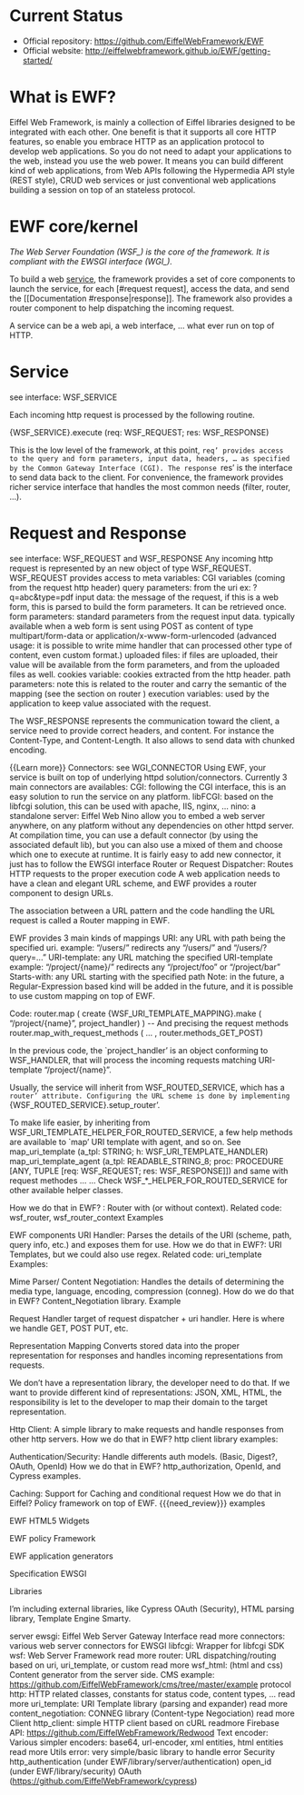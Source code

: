# Current Status 
* Official repository: <https://github.com/EiffelWebFramework/EWF>
* Official website: <http://eiffelwebframework.github.io/EWF/getting-started/>

# What is EWF?

Eiffel Web Framework, is mainly a collection of Eiffel libraries designed to be integrated with each other. One benefit is that it supports all core HTTP features, so enable you embrace HTTP as an application protocol to develop web applications. So you do not need to adapt your applications to the web, instead you use the web power. It means you can build different kind of web applications, from Web APIs following the Hypermedia API style (REST style), CRUD web services or just conventional web applications building a session on top of an stateless protocol. 

# EWF core/kernel
_The Web Server Foundation (WSF\_) is the core of the framework. It is compliant with the EWSGI interface (WGI\_)._

To build a web [service](./Documentation#service), the framework provides a set of core components to launch the service, for each [#request request], access the data, and send the [[Documentation #response|response]]. 
The framework also provides a router  component to help dispatching the incoming request.

A service can be a web api, a web interface, … what ever run on top of HTTP.

# Service
see interface: WSF_SERVICE

Each incoming http request is processed by the following routine.

{WSF_SERVICE}.execute (req: WSF_REQUEST; res: WSF_RESPONSE)

This is the low level of the framework, at this point, `req’ provides access to the query and form parameters, input data, headers, … as specified by the Common Gateway Interface (CGI).
The response `res’ is the interface to send data back to the client.
For convenience, the framework provides richer service interface that handles the most common needs (filter, router, …).

# Request and Response
see interface: WSF_REQUEST and WSF_RESPONSE
Any incoming http request is represented by an new object of type WSF_REQUEST.
WSF_REQUEST provides access to
meta variables: CGI variables (coming from the request http header)
query parameters: from the uri ex: ?q=abc&type=pdf
input data: the message of the request, if this is a web form, this is parsed to build the form parameters. It can be retrieved once.
form parameters: standard parameters from the request input data.
typically available when a web form is sent using POST as content of type multipart/form-data or application/x-www-form-urlencoded
(advanced usage: it is possible to write mime handler that can processed other type of content, even custom format.)
uploaded files: if files are uploaded, their value will be available from the form parameters, and from the uploaded files as well.
cookies variable: cookies extracted from the http header.
path parameters: note this is related to the router and carry the semantic of the mapping (see the section on router )
execution variables: used by the application to keep value associated with the request.

The WSF_RESPONSE represents the communication toward the client, a service need to provide correct headers, and content. For instance the Content-Type, and Content-Length. It also allows to send data with chunked encoding.

{{Learn more}}
Connectors: 
see WGI_CONNECTOR
Using EWF, your service is built on top of underlying httpd solution/connectors.
Currently 3 main connectors are availables:
CGI: following the CGI interface, this is an easy solution to run the service on any platform.
libFCGI: based on the libfcgi solution, this can be used with apache, IIS, nginx, … 
nino: a standalone server: Eiffel Web Nino allow you to embed a web server anywhere, on any platform without any dependencies on other httpd server.
At compilation time, you can use a default connector (by using the associated default lib), but you can also use a mixed of them and choose which one to execute at runtime.
It is fairly easy to add new connector, it just has to follow the EWSGI interface
Router or Request Dispatcher:
Routes HTTP requests to the proper execution code
A web application needs to have a clean and elegant URL scheme, and EWF provides a router component to design URLs.

The association between a URL pattern and the code handling the URL request is called a Router mapping in EWF.

EWF provides 3 main kinds of mappings
URI: any URL with path being the specified uri.
example: “/users/”  redirects any “/users/” and “/users/?query=...”
URI-template: any URL matching the specified URI-template
example: “/project/{name}/” redirects any “/project/foo” or “/project/bar” 
Starts-with: any URL starting with the specified path
Note: in the future, a Regular-Expression based kind will be added in the future, and it is possible to use custom mapping on top of EWF.

Code:
router.map ( create {WSF_URI_TEMPLATE_MAPPING}.make (
“/project/{name}”, project_handler) 
)
	-- And precising the request methods
router.map_with_request_methods ( … , router.methods_GET_POST)


In the previous code, the `project_handler’ is an object conforming to WSF_HANDLER, that will process the incoming requests matching URI-template “/project/{name}”.

Usually, the service will inherit from WSF_ROUTED_SERVICE, which has a `router’ attribute.
Configuring the URL scheme is done by implementing  `{WSF_ROUTED_SERVICE}.setup_router’.

To make life easier, by inheriting from WSF_URI_TEMPLATE_HELPER_FOR_ROUTED_SERVICE, a few help methods are available to `map’ URI template with agent, and so on.
See 
map_uri_template (a_tpl: STRING; h: WSF_URI_TEMPLATE_HANDLER)
map_uri_template_agent (a_tpl: READABLE_STRING_8; proc: PROCEDURE [ANY, TUPLE [req: WSF_REQUEST; res: WSF_RESPONSE]])
and same with request methodes …
…
Check WSF_*_HELPER_FOR_ROUTED_SERVICE for other available helper classes.




How we do that in EWF? : Router with (or without context).
Related code: wsf_router,  wsf_router_context
Examples

EWF components 
URI Handler:
 Parses the details of the URI (scheme, path, query info, etc.) and exposes them for use.
How we do that in EWF?: URI Templates, but we could also use regex.
Related code: uri_template
Examples: 


Mime Parser/ Content Negotiation: 
Handles the details of determining the media type, language, encoding, compression (conneg). 
How do we do that in EWF? Content_Negotiation library.
Example


Request Handler
target of request dispatcher + uri handler. 
Here is where we handle GET, POST PUT, etc.

Representation Mapping
Converts stored data into the proper representation for responses and handles incoming representations from requests.

We don’t have a representation library, the developer need to do that.
If we want to provide different kind of representations: JSON, XML, HTML, the responsibility is let
to the developer to map their domain to the target representation. 

Http Client:
 A simple library to make requests and handle responses from other http servers.
How we do that in EWF? http client library
examples:

Authentication/Security: 
 Handle differents auth models. (Basic, Digest?, OAuth, OpenId)
How we do that in EWF? http_authorization, OpenId, and Cypress 
examples.

Caching:
 Support for Caching and conditional request
How we do that in Eiffel? Policy framework on top of EWF. {{{need_review}}}
examples 




EWF HTML5 Widgets

EWF policy Framework

EWF application generators



Specification
EWSGI



Libraries 

I’m including external libraries, like Cypress OAuth (Security),  HTML parsing library, Template Engine Smarty.


server
ewsgi: Eiffel Web Server Gateway Interface read more
connectors: various web server connectors for EWSGI
libfcgi: Wrapper for libfcgi SDK
wsf: Web Server Framework read more
router: URL dispatching/routing based on uri, uri_template, or custom read more
wsf_html: (html  and css) Content generator from the server side.
CMS example: https://github.com/EiffelWebFramework/cms/tree/master/example
protocol
http: HTTP related classes, constants for status code, content types, ... read more
uri_template: URI Template library (parsing and expander) read more
content_negotiation: CONNEG library (Content-type Negociation) read more
Client
http_client: simple HTTP client based on cURL readmore
Firebase API: https://github.com/EiffelWebFramework/Redwood 
Text
encoder: Various simpler encoders: base64, url-encoder, xml entities, html entities read more
Utils
error: very simple/basic library to handle error
Security
http_authentication (under EWF/library/server/authentication)
open_id (under EWF/library/security)
OAuth (https://github.com/EiffelWebFramework/cypress)
